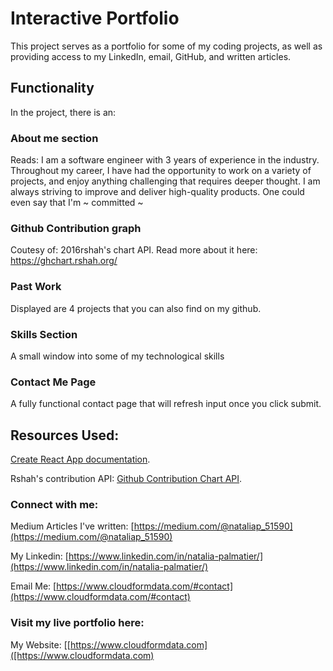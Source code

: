 # Interactive Portfolio

This project serves as a portfolio for some of my coding projects, as well as providing access to my LinkedIn, email, GitHub, and written articles.

## Functionality

In the project, there is an:

### About me section

Reads: I am a software engineer with 3 years of experience in the industry. Throughout my career, I have had the opportunity to work on a variety of projects, and enjoy anything challenging that requires deeper thought. I am always striving to improve and deliver high-quality products. One could even say that I'm ~ committed ~


### Github Contribution graph 

Coutesy of: 2016rshah's chart API. Read more about it here: https://ghchart.rshah.org/

### Past Work

Displayed are 4 projects that you can also find on my github. 

### Skills Section

A small window into some of my technological skills

### Contact Me Page

A fully functional contact page that will refresh input once you click submit.



## Resources Used: 

[Create React App documentation](https://facebook.github.io/create-react-app/docs/getting-started).

Rshah's contribution API: [Github Contribution Chart API](https://ghchart.rshah.org/).

### Connect with me: 

Medium Articles I've written: [https://medium.com/@nataliap_51590](https://medium.com/@nataliap_51590)

My Linkedin: [https://www.linkedin.com/in/natalia-palmatier/](https://www.linkedin.com/in/natalia-palmatier/)

Email Me: [https://www.cloudformdata.com/#contact](https://www.cloudformdata.com/#contact)

### Visit my live portfolio here:

My Website: [[https://www.cloudformdata.com]([https://www.cloudformdata.com)


